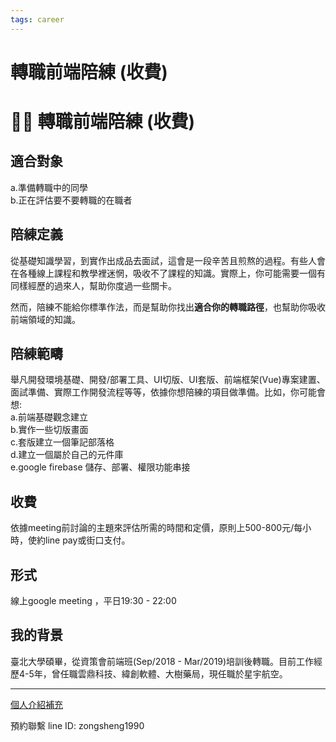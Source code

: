 ```yaml
---
tags: career
---
```

<div class='d-none'>

# 轉職前端陪練 (收費)

</div>
<h1 class='level-top-text font-size-26'>👨‍🏭 轉職前端陪練 (收費)</h1>

## 適合對象
a.準備轉職中的同學     
b.正在評估要不要轉職的在職者


## 陪練定義
從基礎知識學習，到實作出成品去面試，這會是一段辛苦且煎熬的過程。有些人會在各種線上課程和教學裡迷惘，吸收不了課程的知識。實際上，你可能需要一個有同樣經歷的過來人，幫助你度過一些關卡。

然而，陪練不能給你標準作法，而是幫助你找出**適合你的轉職路徑**，也幫助你吸收前端領域的知識。

## 陪練範疇
舉凡開發環境基礎、開發/部署工具、UI切版、UI套版、前端框架(Vue)專案建置、面試準備、實際工作開發流程等等，依據你想陪練的項目做準備。比如，你可能會想:      
a.前端基礎觀念建立     
b.實作一些切版畫面    
c.套版建立一個筆記部落格     
d.建立一個屬於自己的元件庫    
e.google firebase 儲存、部署、權限功能串接     

## 收費
依據meeting前討論的主題來評估所需的時間和定價，原則上500-800元/每小時，使約line pay或街口支付。

## 形式
線上google meeting ，平日19:30 - 22:00

## 我的背景
臺北大學碩畢，從資策會前端班(Sep/2018 - Mar/2019)培訓後轉職。目前工作經歷4-5年，曾任職雲鼎科技、緯創軟體、大樹藥局，現任職於星宇航空。

---
[個人介紹補充](https://nuxt3-notes.vercel.app/about) 

預約聯繫 line ID: zongsheng1990